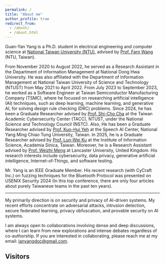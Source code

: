 ```yaml
---
permalink: /
title: "About me"
author_profile: true
redirect_from:
  - /about/
  - /about.html
---
```


<!-- > [My publication list](https://scholar.google.com/citations?user=R1mNI8QAAAAJ&hl=en) -->

Guan-Yan Yang is a Ph.D. student in electrical engineering and computer science at [National Taiwan University (NTU)](https://www.ntu.edu.tw/english/), advised by [Prof. Farn Wang](https://cc.ee.ntu.edu.tw/~farn/) (NTU, Taiwan).

From November 2020 to August 2022, he served as a Research Assistant in the Department of Information Management at National Dong Hwa University. He was also affiliated with the Department of Information Management at National Taiwan University of Science and Technology (NTUST) from May 2021 to April 2022. From July 2023 to September 2023, he worked as a Software Engineer at Taiwan Semiconductor Manufacturing Company (TSMC), where he focused on researching artificial intelligence (AI) techniques, such as deep learning, machine learning, and generative AI, for solving design rule checking (DRC) problems. Since 2024, he has been a Graduate Researcher advised by [Prof. Shi-Cho Cha](https://www.cs.ntust.edu.tw/p/405-1102-106269,c10961.php) at the Taiwan Academic Cybersecurity Center (TACC), NTUST, under the National Science and Technology Council (NSTC). Also, He has been a Graduate Researcher advised by [Prof. Kuo-Hui Yeh](https://scholar.google.com.tw/citations?user=nLG4OMAAAAAJ&hl=zh-TW) at the Speech AI Center, National Yang Ming Chiao Tung University, Taiwan. In 2025, he is a Graduate Researcher advised by [Prof. Lun-Wei Ku](https://homepage.iis.sinica.edu.tw/pages/lwku/vita_en.html) at the Institute of Information Science, Academia Sinica, Taiwan. Moreover, he is a Research Assistant advised by [Prof. Weizhi Meng](https://scholar.google.com/citations?user=OlepJ5wAAAAJ&hl=en) at Lancaster University, United Kingdom. His research interests include cybersecurity, data privacy, generative artificial intelligence, Internet-of-Things, and software testing.

Mr. Yang is an IEEE Graduate Member. 
His recent research (with CyCraft Inc.) on fuzzing techniques for the Bluetooth Protocol was presented on USENIX Security 2024 (In this top conference, there are only four articles about purely Taiwanese teams in the past ten years).

<!-- (My [Curriculum Vitae]()) -->

---

My primarily direction is on security and privacy of AI-driven systems. My recent efforts concentrate on adversarial attacks, intrusion detection, secure federated learning, privacy obfuscation, and provable security on AI systems.

I am always open to collaborations involving dense and deep discussions, where I can learn from new explorations and intense debates regardless of co-authorship.
If you are interested in collaborating, please reach me at my email: [ianyangdoc@gmail.com](mailto:ianyangdoc@gmail.com).


## Visitors

<br>
<script type="text/javascript" id="clstr_globe" src="//clustrmaps.com/globe.js?d=JbSHTtGE3GD1BUYExmhe9kfiyfxHKYRmkL8s4_oNn9M&w=200"></script>
